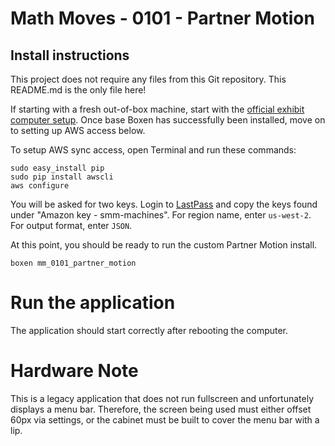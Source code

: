 # Math Moves - 0101 - Partner Motion

## Install instructions

This project does not require any files from this Git repository. This README.md is the only file here!


If starting with a fresh out-of-box machine, start with the [official exhibit computer setup](http://projects.smm.org/atrium/media/node/280246).  Once base Boxen has successfully been installed, move on to setting up AWS access below.

To setup AWS sync access, open Terminal and run these commands:

    sudo easy_install pip
    sudo pip install awscli
    aws configure
    
You will be asked for two keys. Login to [LastPass](https://lastpass.com/) and copy the keys found under "Amazon key - smm-machines". 
For region name, enter ```us-west-2```.
For output format, enter ```JSON```.


At this point, you should be ready to run the custom Partner Motion install.

    boxen mm_0101_partner_motion
    


# Run the application
The application should start correctly after rebooting the computer.

# Hardware Note
This is a legacy application that does not run fullscreen and unfortunately displays a menu bar. Therefore, the screen being used must either offset 60px via settings, or the cabinet must be built to cover the menu bar with a lip.
